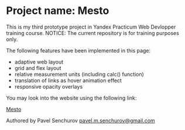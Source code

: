 # Project name: Mesto


This is my third prototype project in Yandex Practicum Web Devlopper training course. 
NOTICE: The current repository is for training purposes only. 

The following features have been implemented in this page:

* adaptive web layout
* grid and flex layout
* relative measurement units (including calc() function)
* translation of links as hover animation effect
* responsive opacity overlays

You may look into the website using the following link:

[Mesto](https://hotpincher.github.io/mesto/index.html)


Authored by Pavel Senchurov
pavel.m.senchurov@gmail.com